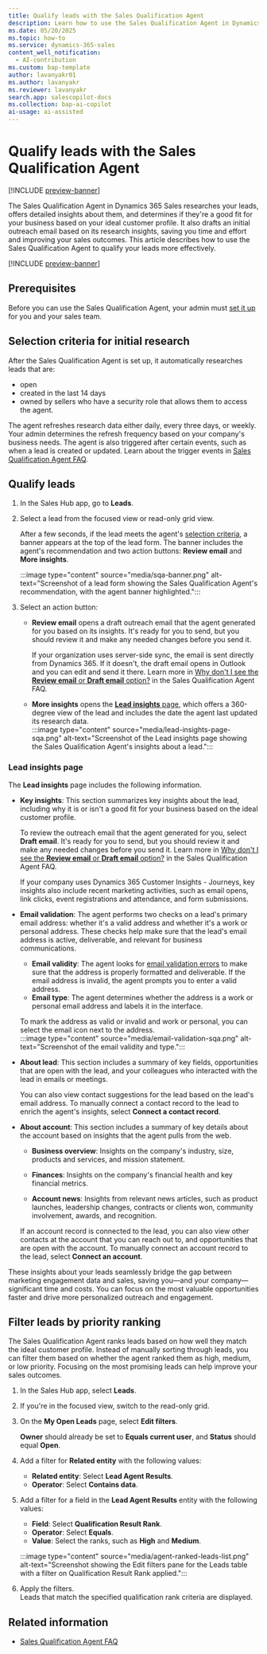 ```yaml
---
title: Qualify leads with the Sales Qualification Agent
description: Learn how to use the Sales Qualification Agent in Dynamics 365 Sales to qualify leads more effectively and improve sales outcomes.
ms.date: 05/20/2025
ms.topic: how-to
ms.service: dynamics-365-sales
content_well_notification:
  - AI-contribution
ms.custom: bap-template
author: lavanyakr01
ms.author: lavanyakr
ms.reviewer: lavanyakr
search.app: salescopilot-docs
ms.collection: bap-ai-copilot
ai-usage: ai-assisted
---
```


# Qualify leads with the Sales Qualification Agent

[!INCLUDE [preview-banner](~/../shared-content/shared/preview-includes/preview-banner.md)]

The Sales Qualification Agent in Dynamics 365 Sales researches your leads, offers detailed insights about them, and determines if they're a good fit for your business based on your ideal customer profile. It also drafts an initial outreach email based on its research insights, saving you time and effort and improving your sales outcomes. This article describes how to use the Sales Qualification Agent to qualify your leads more effectively.

[!INCLUDE [preview-banner](~/../shared-content/shared/preview-includes/preview-note-d365.md)]

## Prerequisites

Before you can use the Sales Qualification Agent, your admin must [set it up](./configure-sales-qualification-agent.md) for you and your sales team.

## Selection criteria for initial research

After the Sales Qualification Agent is set up, it automatically researches leads that are:

- open
- created in the last 14 days
- owned by sellers who have a security role that allows them to access the agent.

The agent refreshes research data either daily, every three days, or weekly. Your admin determines the refresh frequency based on your company's business needs. The agent is also triggered after certain events, such as when a lead is created or updated. Learn about the trigger events in [Sales Qualification Agent FAQ](sales-qualification-agent-faq.md#trigger-events).

## Qualify leads

1. In the Sales Hub app, go to **Leads**.

1. Select a lead from the focused view or read-only grid view.

    After a few seconds, if the lead meets the agent's [selection criteria](#selection-criteria-for-research), a banner appears at the top of the lead form. The banner includes the agent's recommendation and two action buttons: **Review email** and **More insights**.

    :::image type="content" source="media/sqa-banner.png" alt-text="Screenshot of a lead form showing the Sales Qualification Agent's recommendation, with the agent banner highlighted.":::

1. Select an action button:

   - **Review email** opens a draft outreach email that the agent generated for you based on its insights. It's ready for you to send, but you should review it and make any needed changes before you send it.

      If your organization uses server-side sync, the email is sent directly from Dynamics 365. If it doesn't, the draft email opens in Outlook and you can edit and send it there. Learn more in [Why don't I see the **Review email** or **Draft email** option?](sales-qualification-agent-faq.md#cant-see-email-options) in the Sales Qualification Agent FAQ.

   - **More insights** opens the [**Lead insights** page](#lead-insights-page), which offers a 360-degree view of the lead and includes the date the agent last updated its research data.  
     :::image type="content" source="media/lead-insights-page-sqa.png" alt-text="Screenshot of the Lead insights page showing the Sales Qualification Agent's insights about a lead.":::

### Lead insights page

The **Lead insights** page includes the following information.

- **Key insights**: This section summarizes key insights about the lead, including why it is or isn't a good fit for your business based on the ideal customer profile.

  To review the outreach email that the agent generated for you, select **Draft email**. It's ready for you to send, but you should review it and make any needed changes before you send it. Learn more in [Why don't I see the **Review email** or **Draft email** option?](sales-qualification-agent-faq.md#cant-see-email-options) in the Sales Qualification Agent FAQ.

  If your company uses Dynamics 365 Customer Insights - Journeys, key insights also include recent marketing activities, such as email opens, link clicks, event registrations and attendance, and form submissions.

- **Email validation**: The agent performs two checks on a lead's primary email address: whether it's a valid address and whether it's a work or personal address. These checks help make sure that the lead's email address is active, deliverable, and relevant for business communications.

  - **Email validity**: The agent looks for [email validation errors](work-invalid-email-addresses.md) to make sure that the address is properly formatted and deliverable. If the email address is invalid, the agent prompts you to enter a valid address.
  - **Email type**: The agent determines whether the address is a work or personal email address and labels it in the interface.

  To mark the address as valid or invalid and work or personal, you can select the email icon next to the address.  
  :::image type="content" source="media/email-validation-sqa.png" alt-text="Screenshot of the email validity and type.":::

- **About lead**: This section includes a summary of key fields, opportunities that are open with the lead, and your colleagues who interacted with the lead in emails or meetings.

  You can also view contact suggestions for the lead based on the lead's email address. To manually connect a contact record to the lead to enrich the agent's insights, select **Connect a contact record**.

- **About account**: This section includes a summary of key details about the account based on insights that the agent pulls from the web.

  - **Business overview**: Insights on the company's industry, size, products and services, and mission statement.

  - **Finances**: Insights on the company's financial health and key financial metrics.

  - **Account news**: Insights from relevant news articles, such as product launches, leadership changes, contracts or clients won, community involvement, awards, and recognition.

   If an account record is connected to the lead, you can also view other contacts at the account that you can reach out to, and opportunities that are open with the account. To manually connect an account record to the lead, select **Connect an account**.

These insights about your leads seamlessly bridge the gap between marketing engagement data and sales, saving you&mdash;and your company&mdash;significant time and costs. You can focus on the most valuable opportunities faster and drive more personalized outreach and engagement.

## Filter leads by priority ranking

The Sales Qualification Agent ranks leads based on how well they match the ideal customer profile. Instead of manually sorting through leads, you can filter them based on whether the agent ranked them as high, medium, or low priority. Focusing on the most promising leads can help improve your sales outcomes.

1. In the Sales Hub app, select **Leads**.

1. If you're in the focused view, switch to the read-only grid.

1. On the **My Open Leads** page, select **Edit filters**.

    **Owner** should already be set to **Equals current user**, and **Status** should equal **Open**.

1. Add a filter for **Related entity** with the following values:

    - **Related entity**: Select **Lead Agent Results**.
    - **Operator**: Select **Contains data**.

1. Add a filter for a field in the **Lead Agent Results** entity with the following values:

    - **Field**: Select **Qualification Result Rank**.
    - **Operator**: Select **Equals**.
    - **Value**: Select the ranks, such as **High** and **Medium**.

   :::image type="content" source="media/agent-ranked-leads-list.png" alt-text="Screenshot showing the Edit filters pane for the Leads table with a filter on Qualification Result Rank applied.":::

1. Apply the filters.  
    Leads that match the specified qualification rank criteria are displayed.

## Related information

- [Sales Qualification Agent FAQ](sales-qualification-agent-faq.md)
